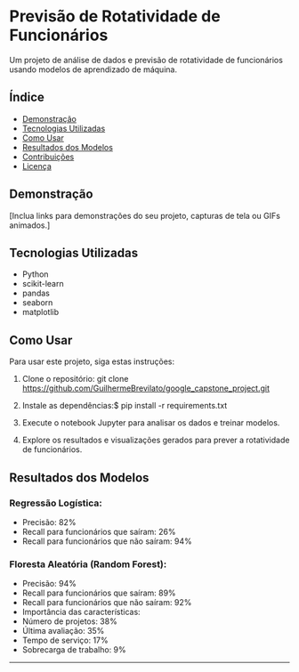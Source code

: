 # Previsão de Rotatividade de Funcionários


Um projeto de análise de dados e previsão de rotatividade de funcionários usando modelos de aprendizado de máquina.

## Índice

- [Demonstração](#demonstração)
- [Tecnologias Utilizadas](#tecnologias-utilizadas)
- [Como Usar](#como-usar)
- [Resultados dos Modelos](#resultados-dos-modelos)
- [Contribuições](#contribuições)
- [Licença](#licença)

## Demonstração

[Inclua links para demonstrações do seu projeto, capturas de tela ou GIFs animados.]

## Tecnologias Utilizadas

- Python
- scikit-learn
- pandas
- seaborn
- matplotlib

## Como Usar

Para usar este projeto, siga estas instruções:

1. Clone o repositório: git clone https://github.com/GuilhermeBrevilato/google_capstone_project.git

2. Instale as dependências:$ pip install -r requirements.txt

3. Execute o notebook Jupyter para analisar os dados e treinar modelos.

4. Explore os resultados e visualizações gerados para prever a rotatividade de funcionários.

## Resultados dos Modelos

### Regressão Logística:

- Precisão: 82%
- Recall para funcionários que saíram: 26%
- Recall para funcionários que não saíram: 94%

### Floresta Aleatória (Random Forest):

- Precisão: 94%
- Recall para funcionários que saíram: 89%
- Recall para funcionários que não saíram: 92%
- Importância das características:
- Número de projetos: 38%
- Última avaliação: 35%
- Tempo de serviço: 17%
- Sobrecarga de trabalho: 9%


---


